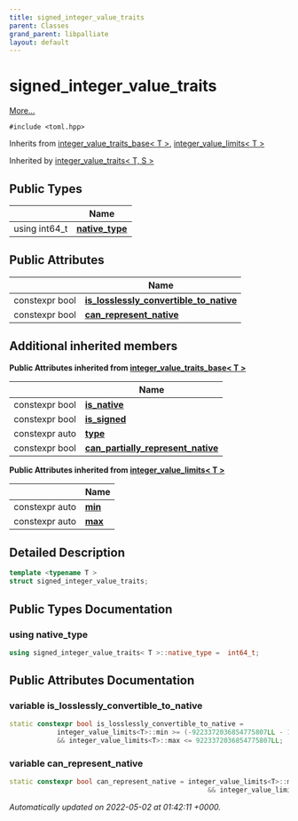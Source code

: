 ```yaml
---
title: signed_integer_value_traits
parent: Classes
grand_parent: libpalliate
layout: default
---
```


# signed_integer_value_traits



 [More...](#detailed-description)


`#include <toml.hpp>`

Inherits from [integer_value_traits_base< T >](/libpalliate/generated/Classes/structinteger__value__traits__base), [integer_value_limits< T >](/libpalliate/generated/Classes/structinteger__value__limits)

Inherited by [integer_value_traits< T, S >](/libpalliate/generated/Classes/structinteger__value__traits)

## Public Types

|                | Name           |
| -------------- | -------------- |
| using int64_t | **[native_type](/libpalliate/generated/Classes/structsigned__integer__value__traits#using-native-type)**  |

## Public Attributes

|                | Name           |
| -------------- | -------------- |
| constexpr bool | **[is_losslessly_convertible_to_native](/libpalliate/generated/Classes/structsigned__integer__value__traits#variable-is-losslessly-convertible-to-native)**  |
| constexpr bool | **[can_represent_native](/libpalliate/generated/Classes/structsigned__integer__value__traits#variable-can-represent-native)**  |

## Additional inherited members

**Public Attributes inherited from [integer_value_traits_base< T >](/libpalliate/generated/Classes/structinteger__value__traits__base)**

|                | Name           |
| -------------- | -------------- |
| constexpr bool | **[is_native](/libpalliate/generated/Classes/structinteger__value__traits__base#variable-is-native)**  |
| constexpr bool | **[is_signed](/libpalliate/generated/Classes/structinteger__value__traits__base#variable-is-signed)**  |
| constexpr auto | **[type](/libpalliate/generated/Classes/structinteger__value__traits__base#variable-type)**  |
| constexpr bool | **[can_partially_represent_native](/libpalliate/generated/Classes/structinteger__value__traits__base#variable-can-partially-represent-native)**  |

**Public Attributes inherited from [integer_value_limits< T >](/libpalliate/generated/Classes/structinteger__value__limits)**

|                | Name           |
| -------------- | -------------- |
| constexpr auto | **[min](/libpalliate/generated/Classes/structinteger__value__limits#variable-min)**  |
| constexpr auto | **[max](/libpalliate/generated/Classes/structinteger__value__limits#variable-max)**  |


## Detailed Description

```cpp
template <typename T >
struct signed_integer_value_traits;
```

## Public Types Documentation

### using native_type

```cpp
using signed_integer_value_traits< T >::native_type =  int64_t;
```


## Public Attributes Documentation

### variable is_losslessly_convertible_to_native

```cpp
static constexpr bool is_losslessly_convertible_to_native =
			integer_value_limits<T>::min >= (-9223372036854775807LL - 1LL)
			&& integer_value_limits<T>::max <= 9223372036854775807LL;
```


### variable can_represent_native

```cpp
static constexpr bool can_represent_native = integer_value_limits<T>::min <= (-9223372036854775807LL - 1LL)
												  && integer_value_limits<T>::max >= 9223372036854775807LL;
```



_Automatically updated on 2022-05-02 at 01:42:11 +0000._